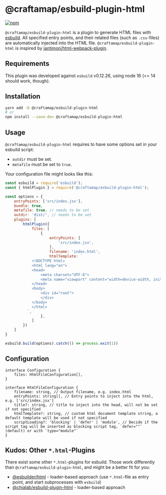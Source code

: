 # @craftamap/esbuild-plugin-html

[![npm](https://img.shields.io/npm/v/@craftamap/esbuild-plugin-html?color=green&style=flat-square)](https://www.npmjs.com/package/@craftamap/esbuild-plugin-html)

`@craftamap/esbuild-plugin-html` is a plugin to generate HTML files with [esbuild](https://esbuild.github.io/).
All specified entry points, and their related files (such as `.css`-files) are automatically injected into the HTML file.
`@craftamap/esbuild-plugin-html` is inspired by [jantimon/html-webpack-plugin](https://github.com/jantimon/html-webpack-plugin).

## Requirements

This plugin was developed against `esbuild` v0.12.26, using node 16 (<= 14 should work, though).

## Installation

```bash
yarn add -D @craftamap/esbuild-plugin-html
# or
npm install --save-dev @craftamap/esbuild-plugin-html
```

## Usage

`@craftamap/esbuild-plugin-html` requires to have some options set in your esbuild script:

- `outdir` must be set.
- `metafile` must be set to `true`.

Your configuration file might looks like this:

```javascript
const esbuild = require('esbuild');
const { htmlPlugin } = require('@craftamap/esbuild-plugin-html');

const options = {
    entryPoints: ['src/index.jsx'],
    bundle: true,
    metafile: true, // needs to be set
    outdir: 'dist/', // needs to be set
    plugins: [
        htmlPlugin({
            files: [
                {
                    entryPoints: [
                        'src/index.jsx',
                    ],
                    filename: 'index.html',
                    htmlTemplate: `
            <!DOCTYPE html>
            <html lang="en">
            <head>
                <meta charset="UTF-8">
                <meta name="viewport" content="width=device-width, initial-scale=1.0">
            </head>
            <body>
                <div id="root">
                </div>
            </body>
            </html>
          `,
                },
            ]
        })
    ]
}

esbuild.build(options).catch(() => process.exit(1))
```

## Configuration

```
interface Configuration {
    files: HtmlFileConfiguration[],
}

interface HtmlFileConfiguration {
    filename: string, // Output filename, e.g. index.html
    entryPoints: string[], // Entry points to inject into the html, e.g. ['src/index.jsx']
    title?: string, // title to inject into the head, will not be set if not specified
    htmlTemplate?: string, // custom html document template string, a default template will be used if not specified
    scriptLoading?: 'blocking' | 'defer' | 'module', // Decide if the script tag will be inserted as blocking script tag, `defer=""` (default) or with `type="module"`
}
```

## Kudos: Other `*.html`-Plugins

There exist some other `*.html`-plugins for esbuild. Those work differently than `@craftamap/esbuild-plugin-html`, and might be a better fit for you:

- [@esbuilder/html](https://www.npmjs.com/package/@esbuilder/html) - loader-based approach (use `*.html`-file as entry point, and start subprocesses with `esbuild`)
- [@chialab/esbuild-plugin-html](https://www.npmjs.com/package/@chialab/esbuild-plugin-html) - loader-based approach

